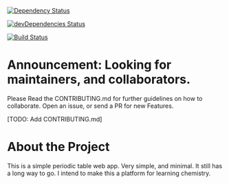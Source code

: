 [![Dependency Status](https://david-dm.org/nafis-fuad/periodictable.svg)](https://david-dm.org/nafis-fuad/periodictable) 

[![devDependencies Status](https://david-dm.org/nafis-fuad/periodictable/dev-status.svg)](https://david-dm.org/nafis-fuad/periodictable?type=dev)

[![Build Status](https://travis-ci.org/nafis-fuad/periodictable.svg?branch=master)](https://travis-ci.org/nafis-fuad/periodictable)


# Announcement: Looking for maintainers, and collaborators.

Please Read the CONTRIBUTING.md for further guidelines on how to collaborate. Open an issue, or send a PR for new Features.

[TODO: Add CONTRIBUTING.md]


# About the Project

This is a simple periodic table web app. Very simple, and minimal. It still has a long way to go. I intend to make this a platform for learning chemistry.
